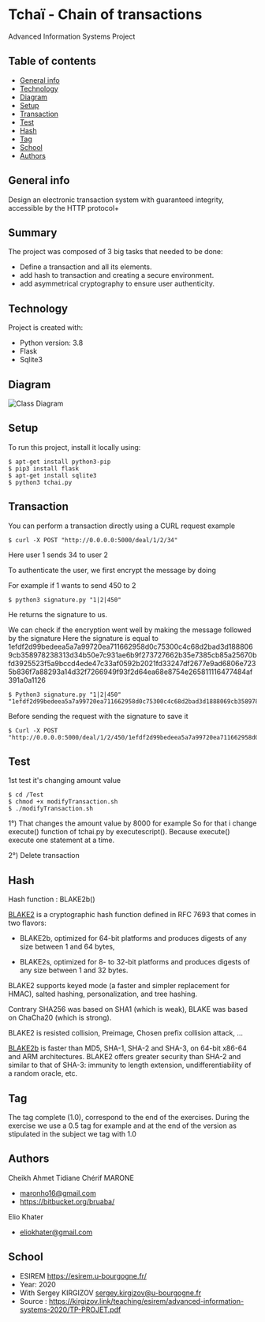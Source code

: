 # Tchaï - Chain of transactions

Advanced Information Systems Project

## Table of contents
* [General info](#general-info)
* [Technology](#technology)
* [Diagram](#diagram)
* [Setup](#setup)
* [Transaction](#transaction)
* [Test](#test)
* [Hash](#hash)
* [Tag](#tag)
* [School](#school)
* [Authors](#authors)

## General info
Design an electronic transaction system with guaranteed integrity, accessible by the HTTP protocol+


## Summary

The project was composed of 3 big tasks that needed to be done:
* Define a transaction and all its elements.
* add hash to transaction and creating a secure environment.
* add asymmetrical cryptography to ensure user authenticity.


## Technology
Project is created with:
* Python version: 3.8
* Flask
* Sqlite3

## Diagram
![Class Diagram](http://www.plantuml.com/plantuml/proxy?src=https://raw.githubusercontent.com/bruaba/TCHAI-CHEIKH-MARONE-ELIO-KHATER/main/UML/diagram.puml)
	
## Setup
To run this project, install it locally using:

```
$ apt-get install python3-pip
$ pip3 install flask
$ apt-get install sqlite3
$ python3 tchai.py

```

## Transaction

You can perform a transaction directly using a CURL request
example

````
$ curl -X POST "http://0.0.0.0:5000/deal/1/2/34"

````

Here user 1 sends 34 to user 2

To authenticate the user, we first encrypt the message by doing

For example if 1 wants to send 450 to 2

````
$ python3 signature.py "1|2|450"

````
He returns the signature to us.


We can check if the encryption went well by making the message followed by the signature
Here the signature is equal to 1efdf2d99bedeea5a7a99720ea711662958d0c75300c4c68d2bad3d1888069cb358978238313d34b50e7c931ae6b9f273727662b35e7385cb85a25670bfd3925523f5a9bccd4ede47c33af0592b2021fd33247df2677e9ad6806e7235b836f7a88293a14d32f7266949f93f2d64ea68e8754e265811116477484af391a0a1126

````
$ Python3 signature.py "1|2|450" "1efdf2d99bedeea5a7a99720ea711662958d0c75300c4c68d2bad3d1888069cb358978238313d34b50e7c931ae6b9f273727662b35e7385cb85a25670bfd3925523f5a9bccd4ede47c33af0592b2021fd33247df2677e9ad6806e7235b836f7a88293a14d32f7266949f93f2d64ea68e8754e265811116477484af391a0a1126"

````
Before sending the request with the signature to save it

````
$ Curl -X POST "http://0.0.0.0:5000/deal/1/2/450/1efdf2d99bedeea5a7a99720ea711662958d0c75300c4c68d2bad3d1888069cb358978238313d34b50e7c931ae6b9f273727662b35e7385cb85a25670bfd3925523f5a9bccd4ede47c33af0592b2021fd33247df2677e9ad6806e7235b836f7a88293a14d32f7266949f93f2d64ea68e8754e265811116477484af391a0a1126"
````

## Test
1st test it's changing amount value

```
$ cd /Test
$ chmod +x modifyTransaction.sh
$ ./modifyTransaction.sh

```
1°) That changes the amount value by 8000 for example
So for that i change execute() function of tchai.py by executescript(). Because execute() execute one statement at a time.

2°) Delete transaction

## Hash
Hash function : BLAKE2b()

[BLAKE2](https://docs.python.org/fr/3.7/library/hashlib.html#blake2) is a cryptographic hash function defined in RFC 7693 that comes in two flavors:

* BLAKE2b, optimized for 64-bit platforms and produces digests of any size between 1 and 64 bytes,

* BLAKE2s, optimized for 8- to 32-bit platforms and produces digests of any size between 1 and 32 bytes.

BLAKE2 supports keyed mode (a faster and simpler replacement for HMAC), salted hashing, personalization, and tree hashing.

Contrary SHA256 was based on SHA1 (which is weak), BLAKE was based on ChaCha20 (which is strong).

BLAKE2 is resisted collision, Preimage, Chosen prefix collision attack, ... 

[BLAKE2b](https://fr.qaz.wiki/wiki/BLAKE_(hash_function)) is faster than MD5, SHA-1, SHA-2 and SHA-3, on 64-bit x86-64 and ARM architectures. BLAKE2 offers greater security than SHA-2 and similar to that of SHA-3: immunity to length extension, undifferentiability of a random oracle, etc.


## Tag
The tag complete (1.0), correspond to the end of the exercises.
During the exercise we use a 0.5 tag for example and at the end of the version as stipulated in the subject we tag with 1.0

## Authors
Cheikh Ahmet Tidiane Chérif MARONE 
* maronho16@gmail.com 
* https://bitbucket.org/bruaba/

Elio Khater
* eliokhater@gmail.com




## School
* ESIREM https://esirem.u-bourgogne.fr/
* Year: 2020
* With Sergey KIRGIZOV sergey.kirgizov@u-bourgogne.fr
* Source : https://kirgizov.link/teaching/esirem/advanced-information-systems-2020/TP-PROJET.pdf

